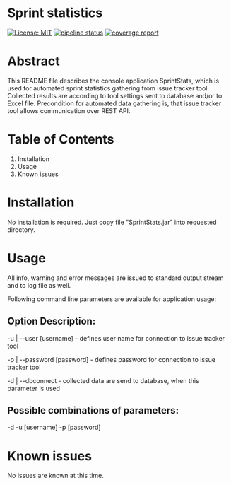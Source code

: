 # Sprint statistics

[![License: MIT](https://img.shields.io/badge/License-MIT-blue.svg)](https://opensource.org/licenses/MIT)
[![pipeline status](https://gitlab.websupport.sk/biea/sprint-statistics/badges/master/pipeline.svg)](https://gitlab.websupport.sk/biea/sprint-statistics/commits/master)
[![coverage report](https://gitlab.websupport.sk/biea/sprint-statistics/badges/master/coverage.svg)](https://gitlab.websupport.sk/biea/sprint-statistics/commits/master)


Abstract
========
This README file describes the console application SprintStats,
which is used for automated sprint statistics gathering from issue tracker tool.
Collected results are according to tool settings sent to database and/or to Excel
file.
Precondition for automated data gathering is, that issue tracker tool
allows communication over REST API.

Table of Contents
=================
1. Installation
2. Usage
3. Known issues


Installation
===============
No installation is required. Just copy file "SprintStats.jar" into requested
directory.


Usage
========
All info, warning and error messages are issued to standard output stream
and to log file as well.

Following command line parameters are available for application usage:

Option                          Description:
---------------------------------------------
-u  | --user [username]         - defines user name for connection to issue
                                  tracker tool

-p  | --password [password]     - defines password for connection to issue
                                  tracker tool

-d  | --dbconnect               - collected data are send to database,
                                  when this parameter is used


Possible combinations of parameters:
------------------------------------
-d -u [username] -p [password]


Known issues
===============
No issues are known at this time.
